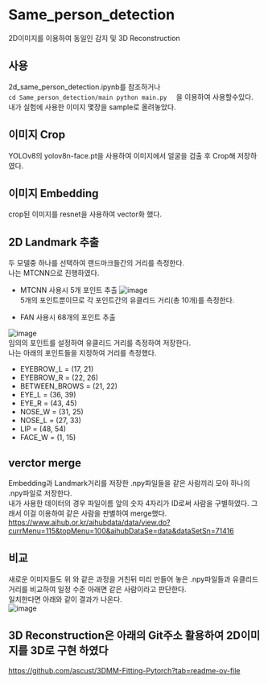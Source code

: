 # Same_person_detection
2D이미지를 이용하여 동일인 감지 및 3D Reconstruction  

## 사용
2d_same_person_detection.ipynb를 참조하거나  
    ```
    cd Same_person_detection/main
    python main.py  
    ```
을 이용하여 사용할수있다.  
내가 실험에 사용한 이미지 몇장을 sample로 올려놓았다.  

## 이미지 Crop
YOLOv8의 yolov8n-face.pt을 사용하여 이미지에서 얼굴을 검출 후 Crop해 저장하였다.  

## 이미지 Embedding
crop된 이미지를 resnet을 사용하여 vector화 했다.  

## 2D Landmark 추출
두 모델중 하나를 선택하여 랜드마크들간의 거리를 측정한다.  
나는 MTCNN으로 진행하였다.  
+ MTCNN 사용시 5개 포인트 추출
![image](https://github.com/cmsk6405/Same_person_detection/assets/97841700/87aed66e-9ab1-4219-a341-9db5a9085a8d)  
5개의 포인트뿐이므로 각 포인트간의 유클리드 거리(총 10개)를 측정한다.  

+ FAN 사용시 68개의 포인트 추출
  
![image](https://github.com/cmsk6405/Same_person_detection/assets/97841700/68f6a597-4ff0-48b4-ba25-db19e9e8cc00)  
임의의 포인트를 설정하여 유클리드 거리를 측정하여 저장한다.  
나는 아래의 포인트들을 지정하여 거리를 측정했다.  
  + EYEBROW_L = (17, 21)  
  + EYEBROW_R = (22, 26)  
  + BETWEEN_BROWS = (21, 22)  
  + EYE_L = (36, 39)  
  + EYE_R = (43, 45)  
  + NOSE_W = (31, 25)  
  + NOSE_L = (27, 33)  
  + LIP = (48, 54)  
  + FACE_W = (1, 15)  
  

## verctor merge
Embedding과 Landmark거리를 저장한 .npy파일들을 같은 사람끼리 모아 하나의 .npy파일로 저장한다.  
내가 사용한 데이터의 경우 파일이름 앞의 숫자 4자리가 ID로써 사람을 구별하였다. 그래서 이걸 이용하여 같은 사람을 판별하여 merge했다.  
https://www.aihub.or.kr/aihubdata/data/view.do?currMenu=115&topMenu=100&aihubDataSe=data&dataSetSn=71416  

## 비교
새로운 이미지들도 위 와 같은 과정을 거친뒤 미리 만들어 놓은 .npy파일들과 유클리드 거리를 비교하여 일정 수준 아래면 같은 사람이라고 판단한다.  
일치한다면 아래와 같이 결과가 나온다.  
![image](https://github.com/cmsk6405/Same_person_detection/assets/97841700/43df56a1-506e-42f0-9e3e-fc7d2101bab4)  

## 3D Reconstruction은 아래의 Git주소 활용하여 2D이미지를 3D로 구현 하였다
https://github.com/ascust/3DMM-Fitting-Pytorch?tab=readme-ov-file
